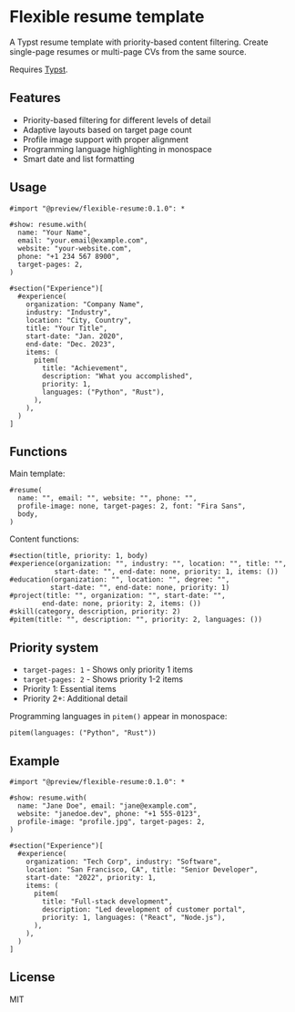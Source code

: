 # Flexible resume template

A Typst resume template with priority-based content filtering. Create single-page resumes or multi-page CVs from the same source.

Requires [Typst](https://typst.app/docs/tutorial/installation/).

## Features

- Priority-based filtering for different levels of detail
- Adaptive layouts based on target page count
- Profile image support with proper alignment
- Programming language highlighting in monospace
- Smart date and list formatting

## Usage

```typst
#import "@preview/flexible-resume:0.1.0": *

#show: resume.with(
  name: "Your Name",
  email: "your.email@example.com", 
  website: "your-website.com",
  phone: "+1 234 567 8900",
  target-pages: 2,
)

#section("Experience")[
  #experience(
    organization: "Company Name",
    industry: "Industry",
    location: "City, Country",
    title: "Your Title", 
    start-date: "Jan. 2020",
    end-date: "Dec. 2023",
    items: (
      pitem(
        title: "Achievement",
        description: "What you accomplished",
        priority: 1,
        languages: ("Python", "Rust"),
      ),
    ),
  )
]
```

## Functions

Main template:
```typst
#resume(
  name: "", email: "", website: "", phone: "",
  profile-image: none, target-pages: 2, font: "Fira Sans",
  body,
)
```

Content functions:
```typst
#section(title, priority: 1, body)
#experience(organization: "", industry: "", location: "", title: "", 
           start-date: "", end-date: none, priority: 1, items: ())
#education(organization: "", location: "", degree: "", 
          start-date: "", end-date: none, priority: 1)  
#project(title: "", organization: "", start-date: "", 
        end-date: none, priority: 2, items: ())
#skill(category, description, priority: 2)
#pitem(title: "", description: "", priority: 2, languages: ())
```

## Priority system

- `target-pages: 1` - Shows only priority 1 items
- `target-pages: 2` - Shows priority 1-2 items
- Priority 1: Essential items
- Priority 2+: Additional detail

Programming languages in `pitem()` appear in monospace:
```typst
pitem(languages: ("Python", "Rust"))
```

## Example

```typst
#import "@preview/flexible-resume:0.1.0": *

#show: resume.with(
  name: "Jane Doe", email: "jane@example.com",
  website: "janedoe.dev", phone: "+1 555-0123",
  profile-image: "profile.jpg", target-pages: 2,
)

#section("Experience")[
  #experience(
    organization: "Tech Corp", industry: "Software",
    location: "San Francisco, CA", title: "Senior Developer",
    start-date: "2022", priority: 1,
    items: (
      pitem(
        title: "Full-stack development",
        description: "Led development of customer portal",
        priority: 1, languages: ("React", "Node.js"),
      ),
    ),
  )
]
```

## License

MIT